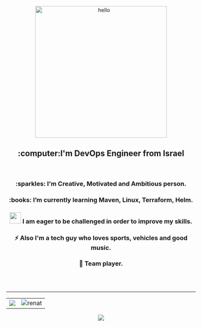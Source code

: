 <p align="center">
    <img src="https://user-images.githubusercontent.com/83014719/140796715-45c43e2b-3af7-4d3e-bc5d-f495dcb0cf21.gif"
        alt="hello" width="350" />
</p>
<h2 align="center">:computer:I'm DevOps Engineer from Israel</h2>
</br>
<h3 align="center">:sparkles: I'm Creative, Motivated and Ambitious person.</h3>
<h3 align="center">:books: I’m currently learning Maven, Linux, Terraform, Helm.</h3>
<h3 align="center"><img src="https://media.giphy.com/media/iY8CRBdQXODJSCERIr/giphy.gif" width="30px"> I am eager to be
    challenged in order to improve my skills.</h3>
<h3 align="center">⚡ Also I'm a tech guy who loves sports, vehicles and good music.</h3>
<h3 align="center">🏀 Team player.</h3>
</br></br>

---

<table style="width:100%" align="center">
    <tr>
        <td>
            <img
                src="https://github-readme-stats.vercel.app/api?username=renatts&&show_icons=true&title_color=ffffff&icon_color=4169e1&text_color=ffffff&bg_color=0D1117&border_color=0D1117" />
        </td>
        <td>
            <img src="https://github-readme-stats.vercel.app/api/top-langs?username=renatts&show_icons=true&title_color=ffffff&icon_color=808080&text_color=808080&bg_color=0D1117&locale=en&layout=compact&langs_count=8&border_color=0D1117"
                alt="renat" />
        </td>
    </tr>
</table>
<p align="center">
    <img src="https://github.com/renatts/renatts/blob/output/github-contribution-grid-snake.svg">
</p>
